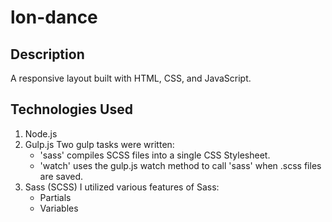# lon-dance

## Description
A responsive layout built with HTML, CSS, and JavaScript. 

## Technologies Used
1. Node.js 
2. Gulp.js
Two gulp tasks were written: 
	- 'sass' compiles SCSS files into a single CSS Stylesheet. 
	- 'watch' uses the gulp.js watch method to call 'sass' when .scss files are saved. 
3. Sass (SCSS)
I utilized various features of Sass: 
	- Partials
	- Variables
